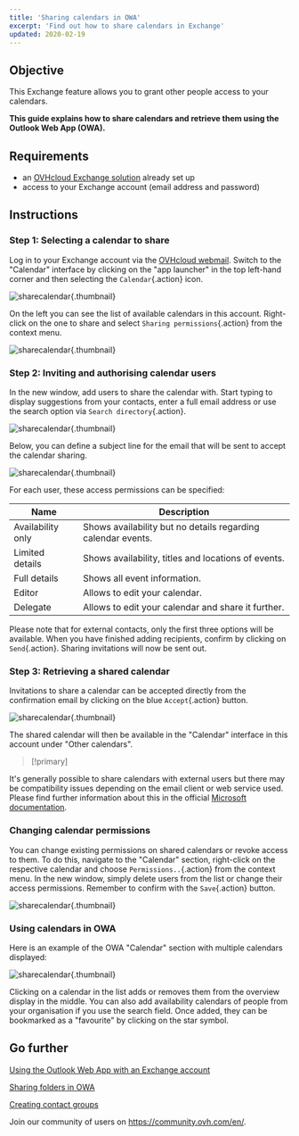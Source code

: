 ```yaml
---
title: 'Sharing calendars in OWA'
excerpt: 'Find out how to share calendars in Exchange'
updated: 2020-02-19
---
```


## Objective

This Exchange feature allows you to grant other people access to your calendars.

**This guide explains how to share calendars and retrieve them using the Outlook Web App (OWA).**

## Requirements

- an [OVHcloud Exchange solution](https://www.ovhcloud.com/en-gb/emails/hosted-exchange/) already set up
- access to your Exchange account (email address and password)

## Instructions

### Step 1: Selecting a calendar to share

Log in to your Exchange account via the [OVHcloud webmail](https://www.ovh.co.uk/mail). Switch to the "Calendar" interface by clicking on the "app launcher" in the top left-hand corner and then selecting the `Calendar`{.action} icon.

![sharecalendar](images_exchange-calendars-step1.png){.thumbnail}

On the left you can see the list of available calendars in this account. Right-click on the one to share and select `Sharing permissions`{.action} from the context menu.

![sharecalendar](exchange-calendars-step2.png){.thumbnail}

### Step 2: Inviting and authorising calendar users

In the new window, add users to share the calendar with. Start typing to display suggestions from your contacts, enter a full email address or use the search option via `Search directory`{.action}. 

![sharecalendar](exchange-calendars-step3.png){.thumbnail}

Below, you can define a subject line for the email that will be sent to accept the calendar sharing.

![sharecalendar](exchange-calendars-step4.png){.thumbnail}

For each user, these access permissions can be specified:

|Name|Description|
|---|---|
|Availability only|Shows availability but no details regarding calendar events.|
|Limited details|Shows availability, titles and locations of events.|
|Full details|Shows all event information.|
|Editor|Allows to edit your calendar.|
|Delegate|Allows to edit your calendar and share it further.|

Please note that for external contacts, only the first three options will be available. When you have finished adding recipients, confirm by clicking on `Send`{.action}. Sharing invitations will now be sent out.

### Step 3: Retrieving a shared calendar

Invitations to share a calendar can be accepted directly from the confirmation email by clicking on the blue `Accept`{.action} button.

![sharecalendar](exchange-calendars-step5.png){.thumbnail}

The shared calendar will then be available in the "Calendar" interface in this account under "Other calendars".

> [!primary]
>
It's generally possible to share calendars with external users but there may be compatibility issues depending on the email client or web service used. Please find further information about this in the official [Microsoft documentation](http://go.microsoft.com/fwlink/?LinkId=57561).
>

### Changing calendar permissions

You can change existing permissions on shared calendars or revoke access to them. To do this, navigate to the "Calendar" section, right-click on the respective calendar and choose `Permissions..`{.action} from the context menu. In the new window, simply delete users from the list or change their access permissions. Remember to confirm with the `Save`{.action} button.

![sharecalendar](exchange-calendars-step6.png){.thumbnail}

### Using calendars in OWA

Here is an example of the OWA "Calendar" section with multiple calendars displayed:

![sharecalendar](exchange-calendars-step7.png){.thumbnail}

Clicking on a calendar in the list adds or removes them from the overview display in the middle. You can also add availability calendars of people from your organisation if you use the search field. Once added, they can be bookmarked as a "favourite" by clicking on the star symbol.

## Go further

[Using the Outlook Web App with an Exchange account](email_owa1.)

[Sharing folders in OWA](owa_directory_sharing1.)

[Creating contact groups](feature_groups1.)

Join our community of users on <https://community.ovh.com/en/>.
